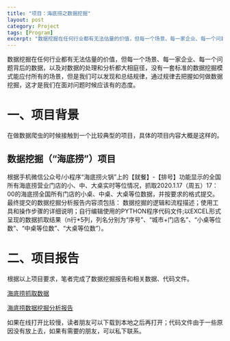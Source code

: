 ```yaml
---
title: "项目：海底捞之数据挖掘"
layout: post
category: Project
tags: [Program]
excerpt: "数据挖掘在任何行业都有无法估量的价值，但每一个场景、每一家企业、每一个问题背后的数据，以及对数据的处理和分析都大相庭径，没有一套标准的数据挖掘模式能应付所有的场景，但是我们可以发现和总结规律，通过规律去把握如何做数据挖掘，这才是我们在面对问题时候应该有的态度。"
---
```


数据挖掘在任何行业都有无法估量的价值，但每一个场景、每一家企业、每一个问题背后的数据，以及对数据的处理和分析都大相庭径，没有一套标准的数据挖掘模式能应付所有的场景，但是我们可以发现和总结规律，通过规律去把握如何做数据挖掘，这才是我们在面对问题时候应该有的态度。

# 一、项目背景
在做数据爬虫的时候接触到一个比较典型的项目，具体的项目内容大概是这样的。

## 数据挖掘（“海底捞”）项目
根据手机微信公众号/小程序“海底捞火锅”上的【就餐】-【排号】功能显示的全国所有海底捞营业门店的小、中、大桌实时等位情况，抓取2020.1.17（周五）17：00的海底捞全国所有门店的小桌、中桌、大桌等位数据，并按要求的格式提交。
最终提交的数据挖掘分析报告内容须包括： 数据挖掘的逻辑和流程描述；使用工具和操作步骤的详细说明；自行编辑使用的PYTHON程序代码文件;以EXCEL形式呈现的数据抓取结果（n行*5列，列名分别为“序号”、“城市+门店名”、“小桌等位数”、“中桌等位数”、“大桌等位数”）。

# 二、项目报告
根据以上项目要求，笔者完成了数据挖掘报告和相关数据、代码文件。

[海底捞抓取数据](https://github.com/xianba/xianba.github.com/blob/master/assets/file/haidilao/Haidilao.xls)

[海底捞数据挖掘分析报告](https://github.com/xianba/xianba.github.com/blob/master/assets/file/haidilao/%E6%B5%B7%E5%BA%95%E6%8D%9E%E6%95%B0%E6%8D%AE%E6%8C%96%E6%8E%98%E5%88%86%E6%9E%90%E6%8A%A5%E5%91%8A.pdf)

如果在线打开比较慢，读者朋友可以下载到本地之后再打开；代码文件由于一些原因没有放上去，如果有需要的朋友，可以私下联系。
